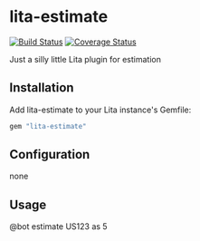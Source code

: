 # lita-estimate

[![Build Status](https://travis-ci.org/ingoweiss/lita-estimate.png?branch=master)](https://travis-ci.org/ingoweiss/lita-estimate)
[![Coverage Status](https://coveralls.io/repos/ingoweiss/lita-estimate/badge.png)](https://coveralls.io/r/ingoweiss/lita-estimate)

Just a silly little Lita plugin for estimation

## Installation

Add lita-estimate to your Lita instance's Gemfile:

``` ruby
gem "lita-estimate"
```

## Configuration

none

## Usage

@bot estimate US123 as 5
